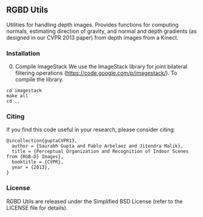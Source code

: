 ## RGBD Utils

Utilities for handling depth images. Provides functions for computing normals, estimating direction of gravity, and normal and depth gradients (as designed in our CVPR 2013 paper) from depth images from a Kinect.


### Installation

0. Compile ImageStack
We use the ImageStack library for joint bilateral filtering operations (https://code.google.com/p/imagestack/). To compile the library.
```
cd imagestack
make all
cd ..
```

### Citing

If you find this code useful in your research, please consider citing:

    @incollection{guptaCVPR13,
      author = {Saurabh Gupta and Pablo Arbelaez and Jitendra Malik},
      title = {Perceptual Organization and Recognition of Indoor Scenes from {RGB-D} Images},
      booktitle = {CVPR},
      year = {2013},
    }

### License

RGBD Utils are released under the Simplified BSD License (refer to the LICENSE file for details).
